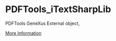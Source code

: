 # PDFTools_iTextSharpLib
PDFTools GeneXus External object, 

[More Information](https://wiki.genexus.com/commwiki/servlet/wiki?11611,PDF%20Tools%20Project)

